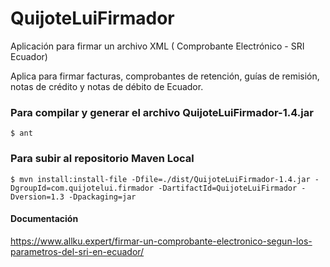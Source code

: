 # QuijoteLuiFirmador
Aplicación para firmar un archivo XML ( Comprobante Electrónico - SRI Ecuador)

Aplica para firmar facturas, comprobantes de retención, guías de remisión, notas
de crédito y notas de débito de Ecuador.


### Para compilar y generar el archivo QuijoteLuiFirmador-1.4.jar
```
$ ant

```
### Para subir al repositorio Maven Local
```
$ mvn install:install-file -Dfile=./dist/QuijoteLuiFirmador-1.4.jar -DgroupId=com.quijotelui.firmador -DartifactId=QuijoteLuiFirmador -Dversion=1.3 -Dpackaging=jar
```

#### Documentación
https://www.allku.expert/firmar-un-comprobante-electronico-segun-los-parametros-del-sri-en-ecuador/
